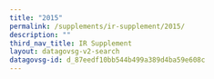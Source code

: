 ```yaml
---
title: "2015"
permalink: /supplements/ir-supplement/2015/
description: ""
third_nav_title: IR Supplement
layout: datagovsg-v2-search
datagovsg-id: d_87eedf10bb544b499a389d4ba59e608c
---
```

